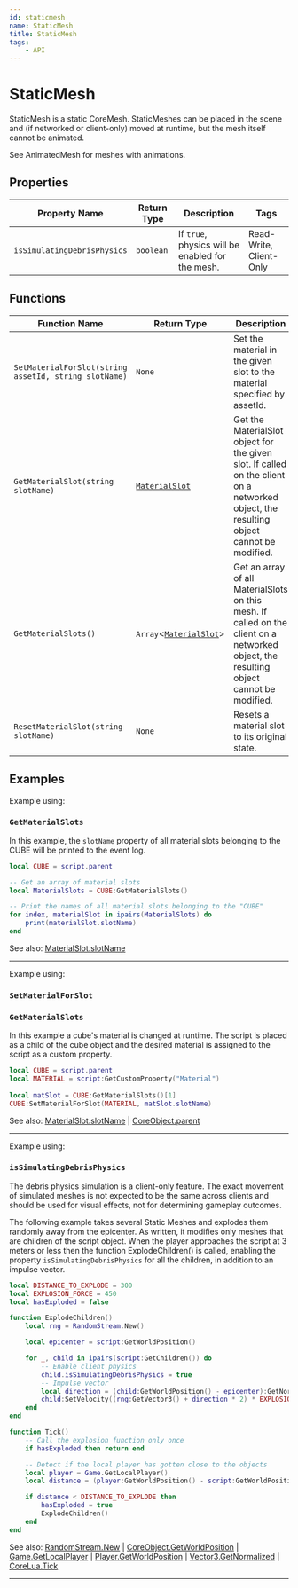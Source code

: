 ```yaml
---
id: staticmesh
name: StaticMesh
title: StaticMesh
tags:
    - API
---
```


# StaticMesh

StaticMesh is a static CoreMesh. StaticMeshes can be placed in the scene and (if networked or client-only) moved at runtime, but the mesh itself cannot be animated.

See AnimatedMesh for meshes with animations.

## Properties

| Property Name | Return Type | Description | Tags |
| -------- | ----------- | ----------- | ---- |
| `isSimulatingDebrisPhysics` | `boolean` | If `true`, physics will be enabled for the mesh. | Read-Write, Client-Only |

## Functions

| Function Name | Return Type | Description | Tags |
| -------- | ----------- | ----------- | ---- |
| `SetMaterialForSlot(string assetId, string slotName)` | `None` | Set the material in the given slot to the material specified by assetId. | None |
| `GetMaterialSlot(string slotName)` | [`MaterialSlot`](materialslot.md) | Get the MaterialSlot object for the given slot. If called on the client on a networked object, the resulting object cannot be modified. | None |
| `GetMaterialSlots()` | `Array`<[`MaterialSlot`](materialslot.md)> | Get an array of all MaterialSlots on this mesh. If called on the client on a networked object, the resulting object cannot be modified. | None |
| `ResetMaterialSlot(string slotName)` | `None` | Resets a material slot to its original state. | None |

## Examples

Example using:

### `GetMaterialSlots`

In this example, the `slotName` property of all material slots belonging to the CUBE will be printed to the event log.

```lua
local CUBE = script.parent

-- Get an array of material slots
local MaterialSlots = CUBE:GetMaterialSlots()

-- Print the names of all material slots belonging to the "CUBE"
for index, materialSlot in ipairs(MaterialSlots) do
    print(materialSlot.slotName)
end
```

See also: [MaterialSlot.slotName](materialslot.md)

---

Example using:

### `SetMaterialForSlot`

### `GetMaterialSlots`

In this example a cube's material is changed at runtime. The script is placed as a child of the cube object and the desired material is assigned to the script as a custom property.

```lua
local CUBE = script.parent
local MATERIAL = script:GetCustomProperty("Material")
    
local matSlot = CUBE:GetMaterialSlots()[1]
CUBE:SetMaterialForSlot(MATERIAL, matSlot.slotName)
```

See also: [MaterialSlot.slotName](materialslot.md) | [CoreObject.parent](coreobject.md)

---

Example using:

### `isSimulatingDebrisPhysics`

The debris physics simulation is a client-only feature. The exact movement of simulated meshes is not expected to be the same across clients and should be used for visual effects, not for determining gameplay outcomes.

The following example takes several Static Meshes and explodes them randomly away from the epicenter. As written, it modifies only meshes that are children of the script object. When the player approaches the script at 3 meters or less then the function ExplodeChildren() is called, enabling the property `isSimulatingDebrisPhysics` for all the children, in addition to an impulse vector.

```lua
local DISTANCE_TO_EXPLODE = 300
local EXPLOSION_FORCE = 450
local hasExploded = false

function ExplodeChildren()
    local rng = RandomStream.New()

    local epicenter = script:GetWorldPosition()

    for _, child in ipairs(script:GetChildren()) do
        -- Enable client physics
        child.isSimulatingDebrisPhysics = true
        -- Impulse vector
        local direction = (child:GetWorldPosition() - epicenter):GetNormalized()
        child:SetVelocity((rng:GetVector3() + direction * 2) * EXPLOSION_FORCE)
    end
end

function Tick()
    -- Call the explosion function only once
    if hasExploded then return end

    -- Detect if the local player has gotten close to the objects
    local player = Game.GetLocalPlayer()
    local distance = (player:GetWorldPosition() - script:GetWorldPosition()).size

    if distance < DISTANCE_TO_EXPLODE then
        hasExploded = true
        ExplodeChildren()
    end
end
```

See also: [RandomStream.New](randomstream.md) | [CoreObject.GetWorldPosition](coreobject.md) | [Game.GetLocalPlayer](game.md) | [Player.GetWorldPosition](player.md) | [Vector3.GetNormalized](vector3.md) | [CoreLua.Tick](coreluafunctions.md)

---
